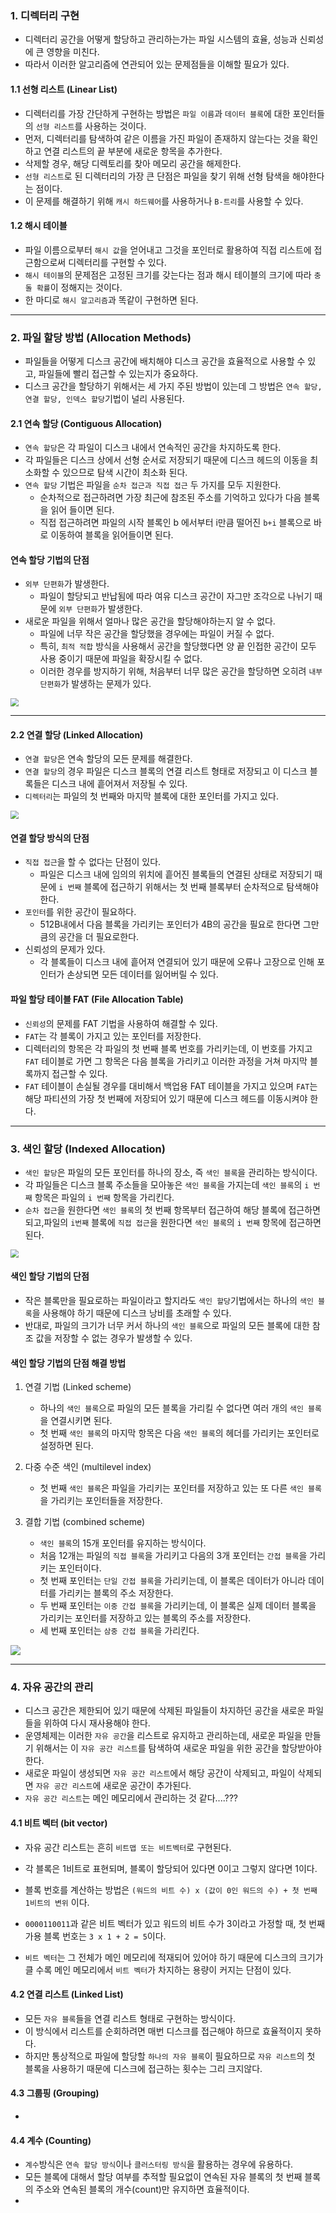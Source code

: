 ### 1. 디렉터리 구현

- 디렉터리 공간을 어떻게 할당하고 관리하는가는 파일 시스템의 효율, 성능과 신뢰성에 큰 영향을 미친다.
- 따라서 이러한 알고리즘에 연관되어 있는 문제점들을 이해할 필요가 있다.



#### 1.1 선형 리스트 (Linear List)

- 디렉터리를 가장 간단하게 구현하는 방법은 `파일 이름`과 `데이터 블록`에 대한 포인터들의 `선형 리스트`를 사용하는 것이다.
- 먼저, 디렉터리를 탐색하여 같은 이름을 가진 파일이 존재하지 않는다는 것을 확인하고 연결 리스트의 끝 부분에 새로운 항목을 추가한다.
- 삭제할 경우, 해당 디렉토리를 찾아 메모리 공간을 해제한다.
- `선형 리스트`로 된 디렉터리의 가장 큰 단점은 파일을 찾기 위해 선형 탐색을 해야한다는 점이다.
- 이 문제를 해결하기 위해 `캐시 하드웨어`를 사용하거나 `B-트리`를 사용할 수 있다.



#### 1.2 해시 테이블

- 파일 이름으로부터 `해시 값`을 얻어내고 그것을 포인터로 활용하여 직접 리스트에 접근함으로써 디렉터리를 구현할 수 있다.
- `해시 테이블`의 문제점은 고정된 크기를 갖는다는 점과 해시 테이블의 크기에 따라 `충돌 확률`이 정해지는 것이다.
- 한 마디로 `해시 알고리즘`과 똑같이 구현하면 된다.

---

### 2. 파일 할당 방법 (Allocation Methods)

- 파일들을 어떻게 디스크 공간에 배치해야 디스크 공간을 효율적으로 사용할 수 있고, 파일들에 빨리 접근할 수 있는지가 중요하다.
- 디스크 공간을 할당하기 위해서는 세 가지 주된 방법이 있는데 그 방법은 `연속 할당, 연결 할당, 인덱스 할당`기법이 널리 사용된다.



#### 2.1 연속 할당 (Contiguous Allocation)

- `연속 할당`은 각 파일이 디스크 내에서 연속적인 공간을 차지하도록 한다.
- 각 파일들은 디스크 상에서 선형 순서로 저장되기 때문에 디스크 헤드의 이동을 최소화할 수 있으므로 탐색 시간이 최소화 된다.
- `연속 할당` 기법은 파일을 `순차 접근과 직접 접근` 두 가지를 모두 지원한다.
  - 순차적으로 접근하려면 가장 최근에 참조된 주소를 기억하고 있다가 다음 블록을 읽어 들이면 된다.
  - 직접 접근하려면 파일의 시작 블록인 b 에서부터 i만큼 떨어진 `b+i` 블록으로 바로 이동하여 블록을 읽어들이면 된다.

#### 연속 할당 기법의 단점

- `외부 단편화`가 발생한다.
  - 파일이 할당되고 반납됨에 따라 여유 디스크 공간이 자그만 조각으로 나뉘기 때문에 `외부 단편화`가 발생한다.
- 새로운 파일을 위해서 얼마나 많은 공간을 할당해야하는지 알 수 없다.
  - 파일에 너무 작은 공간을 할당했을 경우에는 파일이 커질 수 없다.
  - 특히, `최적 적합` 방식을 사용해서 공간을 할당했다면 양 끝 인접한 공간이 모두 사용 중이기 때문에 파일을 확장시킬 수 없다.
  - 이러한 경우를 방지하기 위해, 처음부터 너무 많은 공간을 할당하면 오히려 `내부 단편화`가 발생하는 문제가 있다.

<img src=" https://mblogthumb-phinf.pstatic.net/20130719_151/jevida_1374214143622BDfq2_PNG/1.png?type=w2" style="zoom:80%;" />

---

#### 2.2 연결 할당 (Linked Allocation)

- `연결 할당`은 연속 할당의 모든 문제를 해결한다.
- `연결 할당`의 경우 파일은 디스크 블록의 연결 리스트 형태로 저장되고 이 디스크 블록들은 디스크 내에 흩어져서 저장될 수 있다.
- `디렉터리`는 파일의 첫 번째와 마지막 블록에 대한 포인터를 가지고 있다.

<img src=" https://t1.daumcdn.net/cfile/tistory/256CC64259197B0A37" style="zoom:80%;" />

#### 연결 할당 방식의 단점

- `직접 접근`을 할 수 없다는 단점이 있다.
  - 파일은 디스크 내에 임의의 위치에 흩어진 블록들의 연결된 상태로 저장되기 때문에 `i 번째` 블록에 접근하기 위해서는 첫 번째 블록부터 순차적으로 탐색해야 한다.
- `포인터`를 위한 공간이 필요하다.
  - 512B내에서 다음 블록을 가리키는 포인터가 4B의 공간을 필요로 한다면 그만큼의 공간을 더 필요로한다.
- 신뢰성의 문제가 있다.
  - 각 블록들이 디스크 내에 흩어져 연결되어 있기 때문에 오류나 고장으로 인해 포인터가 손상되면 모든 데이터를 잃어버릴 수 있다.

#### 파일 할당 테이블  FAT (File Allocation Table)

- `신뢰성`의 문제를 FAT 기법을 사용하여 해결할 수 있다.
- `FAT`는 각 블록이 가지고 있는 포인터를 저장한다.
- 디렉터리의 항목은 각 파일의 첫 번째 블록 번호를 가리키는데, 이 번호를 가지고 `FAT` 테이블로 가면 그 항목은 다음 블록을 가리키고 이러한 과정을 거쳐 마지막 블록까지 접근할 수 있다.
- `FAT` 테이블이 손실될 경우를 대비해서 백업용 FAT 테이블을 가지고 있으며 `FAT`는 해당 파티션의 가장 첫 번째에 저장되어 있기 때문에 디스크 헤드를 이동시켜야 한다.

---

### 3. 색인 할당 (Indexed Allocation)

- `색인 할당`은 파일의 모든 포인터를 하나의 장소, 즉 `색인 블록`을 관리하는 방식이다.
- 각 파일들은 디스크 블록 주소들을 모아놓은 `색인 블록`을 가지는데 `색인 블록`의 `i 번째` 항목은 파일의 `i 번째` 항목을 가리킨다.
- `순차 접근`을 원한다면 `색인 블록`의 첫 번째 항목부터 접근하여 해당 블록에 접근하면 되고,파일의 `i번째` 블록에  `직접 접근`을 원한다면 `색인 블록`의 `i 번째` 항목에 접근하면 된다.

<img src=" https://t1.daumcdn.net/cfile/tistory/2131764259197B0B28" style="zoom:80%;" />

#### 색인 할당 기법의 단점

- 작은 블록만을 필요로하는 파일이라고 할지라도 `색인 할당`기법에서는 하나의 `색인 블록`을 사용해야 하기 때문에 디스크 낭비를 초래할 수 있다.
- 반대로, 파일의 크기가 너무 커서 하나의 `색인 블록`으로 파일의 모든 블록에 대한 참조 값을 저장할 수 없는 경우가 발생할 수 있다.



#### 색인 할당 기법의 단점 해결 방법

1. 연결 기법 (Linked scheme)

   - 하나의 `색인 블록`으로 파일의 모든 블록을 가리킬 수 없다면 여러 개의 `색인 블록`을 연결시키면 된다.
   - 첫 번째 `색인 블록`의 마지막 항목은 다음 `색인 블록`의 헤더를 가리키는 포인터로 설정하면 된다.

2. 다중 수준 색인 (multilevel index)

   - 첫 번째 `색인 블록`은 파일을 가리키는 포인터를 저장하고 있는 또 다른 `색인 블록`을 가리키는 포인터들을 저장한다.

3. 결합 기법 (combined scheme)

   - `색인 블록`의 15개 포인터를 유지하는 방식이다.
   - 처음 12개는 파일의 `직접 블록`을 가리키고 다음의 3개 포인터는 `간접 블록`을 가리키는 포인터이다.
   - 첫 번째 포인터는 `단일 간접 블록`을 가리키는데, 이 블록은 데이터가 아니라 데이터를 가리키는 블록의 주소 저장한다.
   - 두 번째 포인터는 `이중 간접 블록`을 가리키는데, 이 블록은 실제 데이터 블록을 가리키는 포인터를 저장하고 있는 블록의 주소를 저장한다.
   - 세 번째 포인터는 `삼중 간접 블록`을 가리킨다.

   

![]( https://media.geeksforgeeks.org/wp-content/uploads/Combined-Scheme.jpg )

---

### 4. 자유 공간의 관리

- 디스크 공간은 제한되어 있기 때문에 삭제된 파일들이 차지하던 공간을 새로운 파일들을 위하여 다시 재사용해야 한다.
- 운영체제는 이러한 `자유 공간`을 리스트로 유지하고 관리하는데, 새로운 파일을 만들기 위해서는 이 `자유 공간 리스트`를 탐색하여 새로운 파일을 위한 공간을 할당받아야 한다.
- 새로운 파일이 생성되면 `자유 공간 리스트`에서 해당 공간이 삭제되고, 파일이 삭제되면 `자유 공간 리스트`에 새로운 공간이 추가된다.
- `자유 공간 리스트`는 메인 메모리에서 관리하는 것 같다....???



#### 4.1 비트 벡터 (bit vector)

- 자유 공간 리스트는 흔히 `비트맵 또는 비트벡터`로 구현된다.
- 각 블록은 1비트로 표현되며, 블록이 할당되어 있다면 0이고 그렇지 않다면 1이다.
- 블록 번호를 계산하는 방법은 `(워드의 비트 수) x (값이 0인 워드의 수) + 첫 번째 1비트의 변위` 이다.
- `0000110011`과 같은 비트 벡터가 있고 워드의 비트 수가 3이라고 가정할 때, 첫 번째 가용 블록 번호는 `3 x 1 + 2 = 5`이다.

- `비트 벡터`는 그 전체가 메인 메모리에 적재되어 있어야 하기 때문에 디스크의 크기가 클 수록 메인 메모리에서 `비트 벡터`가 차지하는 용량이 커지는 단점이 있다.



#### 4.2 연결 리스트 (Linked List)

- 모든 `자유 블록`들을 연결 리스트 형태로 구현하는 방식이다.
- 이 방식에서 리스트를 순회하려면 매번 디스크를 접근해야 하므로 효율적이지 못하다.
- 하지만 통상적으로 파일에 할당할 `하나의 자유 블록`이 필요하므로 `자유 리스트`의 첫 블록을 사용하기 때문에 디스크에 접근하는 횟수는 그리 크지않다.



#### 4.3 그룹핑 (Grouping)

- 

#### 4.4 계수 (Counting)

- `계수`방식은 `연속 할당 방식`이나 `클러스터링 방식`을 활용하는 경우에 유용하다.
- 모든 블록에 대해서 할당 여부를 추적할 필요없이 연속된 자유 블록의 첫 번째 블록의 주소와 연속된 블록의 개수(count)만 유지하면 효율적이다.
- 